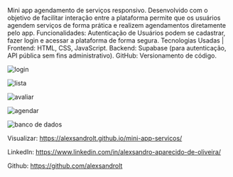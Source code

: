 Mini app agendamento de serviços responsivo.
Desenvolvido com o objetivo de facilitar interação entre a plataforma permite que os usuários agendem serviços de forma prática e realizem agendamentos diretamente pelo app.
Funcionalidades: Autenticação de Usuários podem se cadastrar, fazer login e acessar a plataforma de forma segura.
Tecnologias Usadas |
Frontend: HTML, CSS, JavaScript.
Backend: Supabase (para autenticação, API pública sem fins administrativo).
GitHub: Versionamento de código.





![login](https://github.com/user-attachments/assets/4522a43b-4131-475d-a48f-42422d44adc1)


![lista](https://github.com/user-attachments/assets/39747bde-5420-4860-8667-a010d99ccb3f)


![avaliar](https://github.com/user-attachments/assets/bb368b04-28c7-4042-9001-1460a065c0fb)

![agendar](https://github.com/user-attachments/assets/a8a2b6be-6f57-4e09-878e-50ba8f3b0a0a)




![banco de dados](https://github.com/user-attachments/assets/fe62cdc4-7e0c-4985-b7c1-95b4d4651a93)




Visualizar:  https://alexsandrolt.github.io/mini-app-servicos/


LinkedIn: https://www.linkedin.com/in/alexsandro-aparecido-de-oliveira/


Github: https://github.com/alexsandrolt

